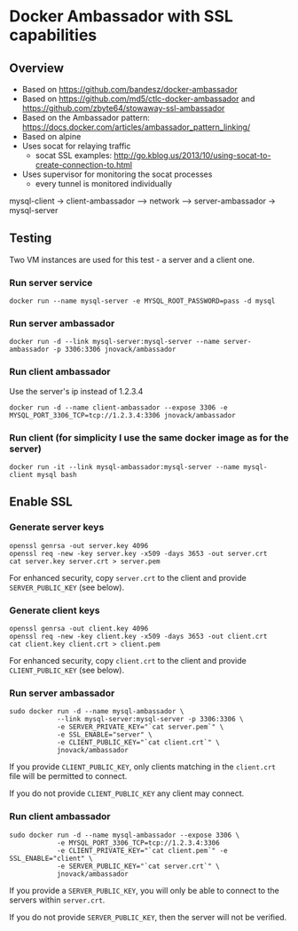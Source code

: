 # Docker Ambassador with SSL capabilities

## Overview

* Based on https://github.com/bandesz/docker-ambassador
* Based on https://github.com/md5/ctlc-docker-ambassador and https://github.com/zbyte64/stowaway-ssl-ambassador
* Based on the Ambassador pattern: https://docs.docker.com/articles/ambassador_pattern_linking/
* Based on alpine
* Uses socat for relaying traffic
  * socat SSL examples: http://go.kblog.us/2013/10/using-socat-to-create-connection-to.html
* Uses supervisor for monitoring the socat processes
  * every tunnel is monitored individually


mysql-client -> client-ambassador --> network --> server-ambassador -> mysql-server


## Testing

Two VM instances are used for this test - a server and a client one.

### Run server service
```
docker run --name mysql-server -e MYSQL_ROOT_PASSWORD=pass -d mysql
```

### Run server ambassador

```
docker run -d --link mysql-server:mysql-server --name server-ambassador -p 3306:3306 jnovack/ambassador
```

### Run client ambassador

Use the server's ip instead of 1.2.3.4

```
docker run -d --name client-ambassador --expose 3306 -e MYSQL_PORT_3306_TCP=tcp://1.2.3.4:3306 jnovack/ambassador
```

### Run client (for simplicity I use the same docker image as for the server)
```
docker run -it --link mysql-ambassador:mysql-server --name mysql-client mysql bash
```


## Enable SSL

### Generate server keys

```Shell
openssl genrsa -out server.key 4096
openssl req -new -key server.key -x509 -days 3653 -out server.crt
cat server.key server.crt > server.pem
```

For enhanced security, copy `server.crt` to the client and provide `SERVER_PUBLIC_KEY` (see below).

### Generate client keys
```Shell
openssl genrsa -out client.key 4096
openssl req -new -key client.key -x509 -days 3653 -out client.crt
cat client.key client.crt > client.pem
```

For enhanced security, copy `client.crt` to the client and provide `CLIENT_PUBLIC_KEY` (see below).

### Run server ambassador

```
sudo docker run -d --name mysql-ambassador \
            --link mysql-server:mysql-server -p 3306:3306 \
            -e SERVER_PRIVATE_KEY="`cat server.pem`" \
            -e SSL_ENABLE="server" \
            -e CLIENT_PUBLIC_KEY="`cat client.crt`" \
            jnovack/ambassador
```

If you provide `CLIENT_PUBLIC_KEY`, only clients matching in the `client.crt` file
will be permitted to connect.

If you do not provide `CLIENT_PUBLIC_KEY` any client may connect.

### Run client ambassador

```
sudo docker run -d --name mysql-ambassador --expose 3306 \
            -e MYSQL_PORT_3306_TCP=tcp://1.2.3.4:3306
            -e CLIENT_PRIVATE_KEY="`cat client.pem`" -e SSL_ENABLE="client" \
            -e SERVER_PUBLIC_KEY="`cat server.crt`" \
            jnovack/ambassador
```

If you provide a `SERVER_PUBLIC_KEY`, you will only be able to connect to the servers
within `server.crt`.

If you do not provide `SERVER_PUBLIC_KEY`, then the server will not be verified.
